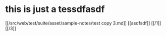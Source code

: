 # this is just a tessdfasdf 


[[/src/web/test/suite/asset/sample-notes/test copy 3.md]] 
[[asdfsdf]]
[[/1]]
[[/3]]


